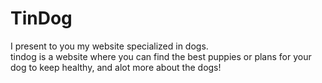 # TinDog
I present to you my website specialized in dogs.                                                                                                                         
tindog is a website where you can find the best puppies or plans for your dog to keep healthy, and alot more about the dogs!
